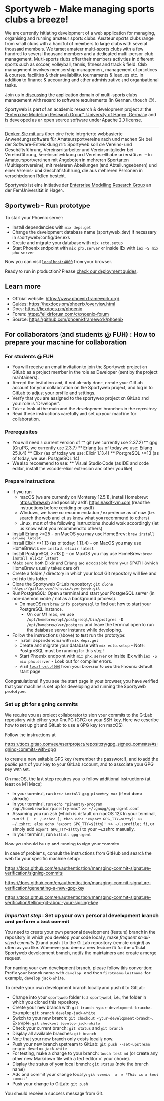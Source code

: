 # Sportyweb - Make managing sports clubs a breeze! 

We are currently initiating development of a web application for managing, organising and running amateur sports clubs. Amateur sports clubs range from small clubs with a handful of members to large clubs with several thousand members. We target amateur multi-sports clubs with a few hundred to several thousand members and a dedicated multi-person club management. Multi-sports clubs offer their members activities in different sports such as soccer, volleyball, tennis, fitness and track & field. Club management involves membership management, management of practices & courses, facilities & their availability, tournaments & leagues etc. in addition to finance & accounting and other administrative and organisational tasks. 

Join us in [discussing](https://github.com/sportyweb/sportyweb/wiki) the application domain of multi-sports clubs management with regard to software requirements (in German, though 😉).

Sportyweb is part of an academic research & development project at the ["Enterprise Modelling Research Group", University of Hagen, Germany](https://www.fernuni-hagen.de/evis/forschung/projekte/sportyweb.shtml) and is developed as an open source software under Apache 2.0 license.

------

[Denken Sie mit uns](https://github.com/sportyweb/sportyweb/wiki) über eine freie integrierte webbasierte Anwendungssoftware für Amateursportvereine nach und machen Sie bei der Software-Entwicklung mit: Sportyweb soll die Vereins- und Geschäftsführung, Vereinsmitarbeiter und Vereinsmitglieder bei Vereinsführung, Vereinsmitwirkung und Vereinsteilhabe unterstützen – in Amateursportvereinen mit Angeboten in mehreren Sportarten (Multisportvereine), mit mehreren Abteilungen (und Abteilungsebenen) und einer Vereins- und Geschäftsführung, die aus mehreren Personen in verschiedenen Rollen besteht.

Sportyweb ist eine Initiative der [Enterprise Modelling Research Group](https://www.fernuni-hagen.de/evis/forschung/projekte/sportyweb.shtml) an der FernUniversität in Hagen. 

## Sportyweb - Run prototype

To start your Phoenix server:

  * Install dependencies with `mix deps.get`
  * Change the development database name (sportyweb_dev) if necessary in sportyweb/config/dev.exs
  * Create and migrate your database with `mix ecto.setup`
  * Start Phoenix endpoint with `mix phx.server` or inside IEx with `iex -S mix phx.server`

Now you can visit [`localhost:4000`](http://localhost:4000) from your browser.

Ready to run in production? Please [check our deployment guides](https://hexdocs.pm/phoenix/deployment.html).

## Learn more

  * Official website: https://www.phoenixframework.org/
  * Guides: https://hexdocs.pm/phoenix/overview.html
  * Docs: https://hexdocs.pm/phoenix
  * Forum: https://elixirforum.com/c/phoenix-forum
  * Source: https://github.com/phoenixframework/phoenix

## For collaborators (and students @ FUH) : How to prepare your machine for collaboration 

### For students @ FUH

  * You will receive an email invitation to join the Sportyweb project on GitLab as a project member in the role as Developer (sent by the project maintainers).  
  * Accept the invitation and, if not already done, create your GitLab account for your collaboration on the Sportyweb project, and log in to GitLab to adjust your profile and settings.
  * Verify that you are assigned to the sportyweb project on GitLab and your role is 'Developer'.
  * Take a look at the main and the development branches in the repository.
  * Read these instructions carefully and set up your machine for collaboration.

### Prerequisites

  * You will need a current version of 
  ** git (we currently use 2.37.2) 
  ** gpg (GnuPG, we currently use 2.3.7)
  ** Erlang (as of today we use: Erlang 25.0.4)
  ** Elixir (as of today we use: Elixir 1.13.4)
  ** PostgreSQL >=13 (as of today, we use: PostgreSQL 14)
  * We also recommend to use:
  ** Visual Studio Code (as IDE and code editor, install the vscode-elixir extension and other you like)

### Prepare instructions  

  * If you run 
    * macOS (we are currently on Monterey 12.5.1), install Homebrew: https://brew.sh and possibly asdf: https://asdf-vm.com (read the instructions before deciding on asdf)
    * Windows, we have no recommendation / experience as of now (i.e. search the web and let us know what you recommend to others)
    * Linux, most of the following instructions should work accordingly (let us know what you recommend to others)
  * Install Erlang >=25  - on MacOS you may use HomeBrew: `brew install erlang latest` 
  * Install Elixir >=1.13 (as of today: 1.13.4) - on MacOS you may use HomeBrew: `brew install elixir latest`
  * Install PostgreSQL >=13 () - on MacOS you may use HomeBrew: `brew install elixir latest`
  * Make sure both Elixir and Erlang are accessible from your $PATH (which HomeBrew usually takes care of)
  * Create a folder / directory in which your local Git repository will live and cd into this folder
  * Clone the Sportyweb GitLab repository:  `git clone https://gitlab.com/fuhevis/sportyweb.git`  
  * Run PostgreSQL: Open a terminal and start your PostgreSQL server (in non-daemon mode / not as a background process). 
    * On macOS run `brew info postgresql` to find out how to start your PostgreSQL instance. 
      * On our M1 mac, we use `/opt/homebrew/opt/postgresql/bin/postgres -D /opt/homebrew/var/postgres` and leave the terminal open to run the database server instance while developing.
  * Follow the instructions (above) to test run the prototype: 
    * Install dependencies with `mix deps.get`
    * Create and migrate your database with `mix ecto.setup` - Note: PostgreSQL must be running for this step!
    * Start Phoenix endpoint with `mix phx.server` or inside IEx with `iex -S mix phx.server` - Look out for  compiler errors. 
    * Visit [`localhost:4000`](http://localhost:4000) from your browser to see the Phoenix default start page

Congratulations! If you see the start page in your browser, you have verified that your machine is set up for developing and running the Sportyweb prototype.

### Set up git for signing commits

We require you as project collaborator to sign your commits to the GitLab repository with either your GnuPG (GPG) or your SSH key. Here we describe how to set up git and GitLab to use a GPG key (on macOS).

Follow the instructions at

https://docs.gitlab.com/ee/user/project/repository/gpg_signed_commits/#signing-commits-with-gpg

to create a new suitable GPG key (remember the password!), and to add the *public* part of your key to your GitLab account, and to associate your GPG key with Git.

On macOS, the last step requires you to follow additional instructions (at least on M1 Macs):

* In your terminal, run `brew install gpg pinentry-mac` (if not done already)
* In your terminal, run `echo "pinentry-program /opt/homebrew/bin/pinentry-mac" >> ~/.gnupg/gpg-agent.conf`
* Assuming you run zsh (which is default on macOS 12): In your terminal, run `if [ -r ~/.zshrc ]; then echo 'export GPG_TTY=$(tty)' >> ~/.zshrc; else echo 'export GPG_TTY=$(tty)' >> ~/.zprofile; fi`, or simply add `export GPG_TTY=$(tty)` to your ~/.zshrc manually.
* In your terminal, run `killall gpg-agent`

Now you should be up and running to sign your commits.

In case of problems, consult the instructions from GitHub and search the web for your specific machine setup:

https://docs.github.com/en/authentication/managing-commit-signature-verification/signing-commits

https://docs.github.com/en/authentication/managing-commit-signature-verification/generating-a-new-gpg-key

https://docs.github.com/en/authentication/managing-commit-signature-verification/telling-git-about-your-signing-key


### *Important step* : Set up your own personal development branch and perform a test commit

You need to create your own personal development (feature) branch in the repository in which you develop your code locally, make *frequent small-sized commits* (!) and push it to the GitLab repository (remote origin/<your-development-branch>) as often as you like. Whenever you deem a new feature fit for the official Sportyweb development branch, notify the maintainers and create a merge request.

For naming your own development branch, please follow this convention: Prefix your branch name with `develop-` and then `firstname-lastname`, for example, `develop-jack-white`.

To create your own development branch locally and push it to GitLab: 
* Change into your `sportyweb` folder (`cd sportyweb`), i.e., the folder in which you cloned this repository.
* Create your new branch with `git branch <your-development-branch>`. Example: `git branch develop-jack-white`
* Switch to your new branch: `git checkout <your-development-branch>`. Example: `git checkout develop-jack-white` 
* Check your current branch: `git status` and `git branch`
* Display all available branches: `git branch`
* Note that your new branch only exists locally now. 
* Push your new branch upstream to GitLab: `git push --set-upstream origin develop-jack-white`
* For testing, make a change to your branch: `touch test.md` (or create any other new Markdown file with a text editor of your chocie).
* Display the status of your local branch: `git status` (note the branch name)
* Add and commit your change locally: `git commit -a -m 'This is a test commit'`
* Push your change to GitLab: `git push`

You should receive a success message from Git.

